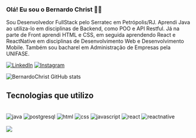 
### Olá! Eu sou o Bernardo Christ 👋🏼

Sou Desenvolvedor FullStack pelo Serratec em Petrópolis/RJ. Aprendi Java ao utiliza-lo em disciplinas de Backend, como POO e API Restful. Já na parte de Front aprendi HTML e CSS, em seguida aprendendo React e ReactNative em disciplinas de Desenvolvimento Web e Desenvolvimento Mobile. Também sou bacharel em Administração de Empresas pela UNIFASE.

[![LinkedIn](https://img.shields.io/badge/LinkedIn-0077B5?style=for-the-badge&logo=linkedin&logoColor=white)](https://www.linkedin.com/in/bernardo-christ-estrella-3084a8186/)
[![Instagram](https://img.shields.io/badge/Instagram-E4405F?style=for-the-badge&logo=instagram&logoColor=white)](https://www.instagram.com/bd_christ/)

![BernardoChrist GitHub stats](https://github-readme-stats.vercel.app/api?username=BernardoChrist&show_icons=true&theme=radical)

## Tecnologias que utilizo

<div style="display: inline_block"><br/>
  <img src="https://img.shields.io/badge/Java-ED8B00?style=for-the-badge&logo=openjdk&logoColor=white" alt="java" align="center" />
  <img src="https://img.shields.io/badge/PostgreSQL-316192?style=for-the-badge&logo=postgresql&logoColor=white" alt="postgresql" align="center" />
  <img src="https://img.shields.io/badge/HTML-239120?style=for-the-badge&logo=html5&logoColor=white" alt="html" align="center" />
  <img src="https://img.shields.io/badge/CSS-239120?&style=for-the-badge&logo=css3&logoColor=white" alt="css" align="center" />
  <img src="https://img.shields.io/badge/JavaScript-F7DF1E?style=for-the-badge&logo=javascript&logoColor=black" alt="javascript" align="center" />
  <img src="https://img.shields.io/badge/React-20232A?style=for-the-badge&logo=react&logoColor=61DAFB" alt="react" align="center" />
  <img src="https://img.shields.io/badge/React_Native-20232A?style=for-the-badge&logo=react&logoColor=61DAFB" alt="reactnative" align="center" />
</div><br/>


<picture>
  <source
    srcset="https://github-readme-stats.vercel.app/api/top-langs/?username=BernardoChrist&show_icons=true&theme=radical"
    media="(prefers-color-scheme: dark)"
  />
  <img src="https://github-readme-stats.vercel.app/api/top-langs/?username=BernardoChrist&show_icons=true" />
</picture><br/>





